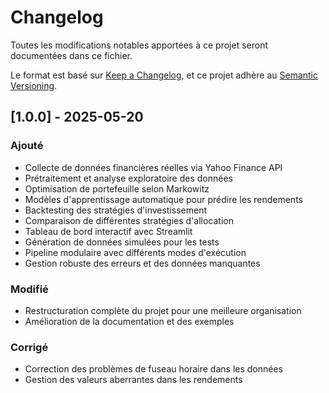 # Changelog

Toutes les modifications notables apportées à ce projet seront documentées dans ce fichier.

Le format est basé sur [Keep a Changelog](https://keepachangelog.com/fr/1.0.0/),
et ce projet adhère au [Semantic Versioning](https://semver.org/spec/v2.0.0.html).

## [1.0.0] - 2025-05-20

### Ajouté
- Collecte de données financières réelles via Yahoo Finance API
- Prétraitement et analyse exploratoire des données
- Optimisation de portefeuille selon Markowitz
- Modèles d'apprentissage automatique pour prédire les rendements
- Backtesting des stratégies d'investissement
- Comparaison de différentes stratégies d'allocation
- Tableau de bord interactif avec Streamlit
- Génération de données simulées pour les tests
- Pipeline modulaire avec différents modes d'exécution
- Gestion robuste des erreurs et des données manquantes

### Modifié
- Restructuration complète du projet pour une meilleure organisation
- Amélioration de la documentation et des exemples

### Corrigé
- Correction des problèmes de fuseau horaire dans les données
- Gestion des valeurs aberrantes dans les rendements
